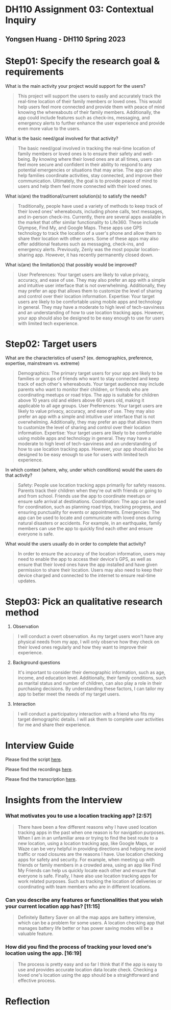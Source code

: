 # DH110 Assignment 03: Contextual Inquiry
## Yongsen Huang - DH110 Spring 2023

# Step01: Specify the research goal & requirements
What is the main activity your project would support for the users?
> This project will support the users to easily and accurately track the real-time location of their family members or loved ones. This would help users feel more connected and provide them with peace of mind knowing the whereabouts of their family members. Additionally, the app could include features such as check-ins, messaging, and emergency alerts to further enhance the user experience and provide even more value to the users.

What is the basic need/goal involved for that activity?
> The basic need/goal involved in tracking the real-time location of family members or loved ones is to ensure their safety and well-being. By knowing where their loved ones are at all times, users can feel more secure and confident in their ability to respond to any potential emergencies or situations that may arise. The app can also help families coordinate activities, stay connected, and improve their communication. Ultimately, the goal is to provide peace of mind to users and help them feel more connected with their loved ones.

What is(are) the traditional/current solution(s) to satisfy the needs?
>Traditionally, people have used a variety of methods to keep track of their loved ones' whereabouts, including phone calls, text messages, and in-person check-ins.
> Currently, there are several apps available in the market that offer similar functionality to Life360. These include Glympse, Find My, and Google Maps. These apps use GPS technology to track the location of a user's phone and allow them to share their location with other users. Some of these apps may also offer additional features such as messaging, check-ins, and emergency alerts.
> Previously, Zenly was the most popular location-sharing app. However, it has recently permanently closed down.

What is(are) the limitation(s) that possibly would be improved?
> User Preferences: Your target users are likely to value privacy, accuracy, and ease of use. They may also prefer an app with a simple and intuitive user interface that is not overwhelming. Additionally, they may prefer an app that allows them to customize the level of sharing and control over their location information.
> Expertise: Your target users are likely to be comfortable using mobile apps and technology in general. They may have a moderate to high level of tech-savviness and an understanding of how to use location tracking apps. However, your app should also be designed to be easy enough to use for users with limited tech experience.

# Step02: Target users
What are the characteristics of users? (ex. demographics, preference, expertise, mainstream vs. extreme)
> Demographics: The primary target users for your app are likely to be families or groups of friends who want to stay connected and keep track of each other's whereabouts. Your target audience may include parents who want to monitor their children, or friends who are coordinating meetups or road trips. The app is suitable for children above 10 years old and elders above 60 years old, making it applicable to all age groups.
> User Preferences: Your target users are likely to value privacy, accuracy, and ease of use. They may also prefer an app with a simple and intuitive user interface that is not overwhelming. Additionally, they may prefer an app that allows them to customize the level of sharing and control over their location information.
> Expertise: Your target users are likely to be comfortable using mobile apps and technology in general. They may have a moderate to high level of tech-savviness and an understanding of how to use location tracking apps. However, your app should also be designed to be easy enough to use for users with limited tech experience.

In which context (where, why, under which conditions) would the users do that activity?
>Safety: People use location tracking apps primarily for safety reasons. Parents track their children when they're out with friends or going to and from school. Friends use the app to coordinate meetups or ensure safe arrival at destinations.
>Coordination: The app can be used for coordination, such as planning road trips, tracking progress, and ensuring punctuality for events or appointments.
>Emergencies: The app can be used to locate and communicate with loved ones during natural disasters or accidents. For example, in an earthquake, family members can use the app to quickly find each other and ensure everyone is safe.

What would the users usually do in order to complete that activity?
> In order to ensure the accuracy of the location information, users may need to enable the app to access their device's GPS, as well as ensure that their loved ones have the app installed and have given permission to share their location. Users may also need to keep their device charged and connected to the internet to ensure real-time updates.

# Step03: Pick an qualitative research method
1. Observation
> I will conduct a overt observation. As my target users won't have any physical needs from my app, I will only observe how they check on their loved ones regularly and how they want to improve their experience.
2. Background questions
> It's important to consider their demographic information, such as age, income, and education level. Additionally, their family conditions, such as marital status and number of children, can also play a role in their purchasing decisions. By understanding these factors, I can tailor my app to better meet the needs of my target users. 
3. Interaction
> I will conduct a participatory interaction with a friend who fits my target demographic details. I will ask them to complete user activities for me and share their experience.

# Interview Guide
Please find the script [here](https://docs.google.com/document/d/1agLhft50-ZDwBrpGEPZBggkECe4eBvL6MjtQZbcMTzs/edit?usp=sharing).

Please find the recordings [here](https://drive.google.com/file/d/1_FKy_3NOacxbje0MzeJ1b27ueZG-9t5a/view?usp=sharing).

Please find the transcription [here](https://docs.google.com/document/d/1eR3eoUUuQX3MoG1kq8XK1JBkvSUBC8oFqHpsWHqRleU/edit?usp=sharing).

# Insights from the Interview

### What motivates you to use a location tracking app? [2:57]
> There have been a few different reasons why I have used location tracking apps in the past when one reason is for navigation purposes. When I am in an unfamiliar area or trying to find the best route to a new location, using a location tracking app, like Google Maps, or Waze can be very helpful in providing directions and helping me avoid traffic or road closures are the reasons I have. Use location checking apps for safety and security. For example, when meeting up with friends or family members in a crowded area, using an app like Find My Friends can help us quickly locate each other and ensure that everyone is safe. Finally, I have also use location tracking apps for work related purposes. Such as tracking the location of deliveries or coordinating with team members who are in different locations.

### Can you describe any features or functionalities that you wish your current location app has? [11:15]
> Definitely Battery Saver on all the map apps are battery intensive, which can be a problem for some users. A location checking app that manages battery life better or has power saving modes will be a valuable feature.

### How did you find the process of tracking your loved one's location using the app. [16:19]
> The process is pretty easy and so far I think that if the app is easy to use and provides accurate location data locate check. Checking a loved one's location using the app should be a straightforward and effective process.

# Reflection
